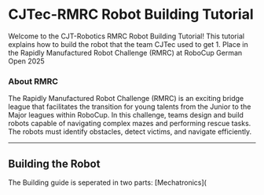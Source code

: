 # CJTec-RMRC Robot Building Tutorial

Welcome to the CJT-Robotics RMRC Robot Building Tutorial! This tutorial explains how to build the robot that the team CJTec used to get 1. Place in the Rapidly Manufactured Robot Challenge (RMRC) at RoboCup German Open 2025 


### About RMRC

​The Rapidly Manufactured Robot Challenge (RMRC) is an exciting bridge league that facilitates the transition for young talents from the Junior to the Major leagues within RoboCup. In this challenge, teams design and build robots capable of navigating complex mazes and performing rescue tasks. The robots must identify obstacles, detect victims, and navigate efficiently.

---

## Building the Robot
The Building guide is seperated in two parts:
[Mechatronics](
